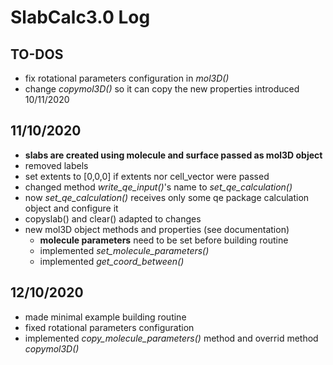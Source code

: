 # SlabCalc3.0 Log

## TO-DOS
- fix rotational parameters configuration in *mol3D()*
- change *copymol3D()* so it can copy the new properties introduced 10/11/2020

## 11/10/2020
- **slabs are created using molecule and surface passed as mol3D object**
- removed labels
- set extents to [0,0,0] if extents nor cell_vector were passed
- changed method *write_qe_input()*'s name to *set_qe_calculation()*
- now *set_qe_calculation()* receives only some qe package calculation object and configure it
- copyslab() and clear() adapted to changes
- new mol3D object methods and properties (see documentation)
	- **molecule parameters** need to be set before building routine
	- implemented *set_molecule_parameters()*
	- implemented *get_coord_between()*
	
## 12/10/2020
- made minimal example building routine
- fixed rotational parameters configuration
- implemented *copy_molecule_parameters()* method and overrid method *copymol3D()* 

